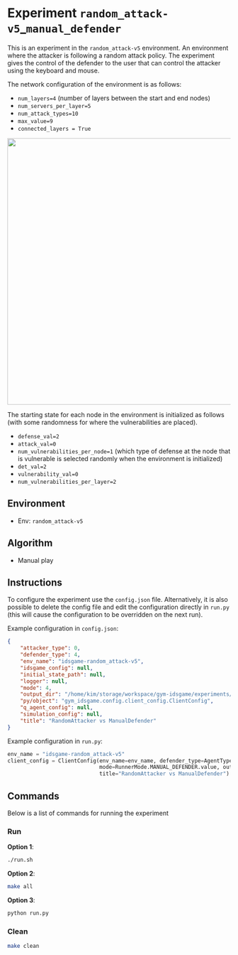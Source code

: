 # Experiment `random_attack-v5`_`manual_defender`

This is an experiment in the `random_attack-v5` environment. 
An environment where the attacker is following a random attack policy.
The experiment gives the control of the defender to the user that can control the attacker
using the keyboard and mouse. 

The network configuration of the environment is as follows:

- `num_layers=4` (number of layers between the start and end nodes)
- `num_servers_per_layer=5`
- `num_attack_types=10`
- `max_value=9`
- `connected_layers = True`

<p align="center">
<img src="docs/env.png" width="600">
</p>

The starting state for each node in the environment is initialized as follows (with some randomness for where the vulnerabilities are placed).

- `defense_val=2`
- `attack_val=0`
- `num_vulnerabilities_per_node=1` (which type of defense at the node that is vulnerable is selected randomly when the environment is initialized)
- `det_val=2`
- `vulnerability_val=0`  
- `num_vulnerabilities_per_layer=2`

## Environment 

- Env: `random_attack-v5`

## Algorithm

- Manual play
 
## Instructions 

To configure the experiment use the `config.json` file. Alternatively, 
it is also possible to delete the config file and edit the configuration directly in
`run.py` (this will cause the configuration to be overridden on the next run). 

Example configuration in `config.json`:

```json
{
    "attacker_type": 0,
    "defender_type": 4,
    "env_name": "idsgame-random_attack-v5",
    "idsgame_config": null,
    "initial_state_path": null,
    "logger": null,
    "mode": 4,
    "output_dir": "/home/kim/storage/workspace/gym-idsgame/experiments/manual_play/v5/random_attack/random_vs_manual",
    "py/object": "gym_idsgame.config.client_config.ClientConfig",
    "q_agent_config": null,
    "simulation_config": null,
    "title": "RandomAttacker vs ManualDefender"
}
```

Example configuration in `run.py`:

```python
env_name = "idsgame-random_attack-v5"
client_config = ClientConfig(env_name=env_name, defender_type=AgentType.MANUAL_DEFENSE.value,
                             mode=RunnerMode.MANUAL_DEFENDER.value, output_dir=default_output_dir(),
                             title="RandomAttacker vs ManualDefender")
```

## Commands

Below is a list of commands for running the experiment

### Run

**Option 1**:
```bash
./run.sh
```

**Option 2**:
```bash
make all
```

**Option 3**:
```bash
python run.py
```

### Clean

```bash
make clean
```